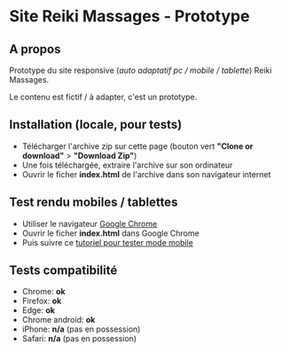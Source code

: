 # Site Reiki Massages - Prototype

## A propos

Prototype du site responsive (*auto adaptatif pc / mobile / tablette*) Reiki Massages.

Le contenu est fictif / à adapter, c'est un prototype.

## Installation (locale, pour tests)

- Télécharger l'archive zip sur cette page (bouton vert **"Clone or download"** > **"Download Zip"**)
- Une fois téléchargée, extraire l'archive sur son ordinateur
- Ouvrir le ficher **index.html** de l'archive dans son navigateur internet

## Test rendu mobiles / tablettes

- Utiliser le navigateur [Google Chrome](https://www.google.fr/chrome/browser/desktop/)
- Ouvrir le ficher **index.html** dans Google Chrome
- Puis suivre ce [tutoriel pour tester mode mobile](http://forums.cnetfrance.fr/topic/1239105-comment-voir-la-version-mobile-d-un-site-web-avec-chrome/)

## Tests compatibilité

- Chrome: **ok**
- Firefox: **ok**
- Edge: **ok**
- Chrome android: **ok**
- iPhone: **n/a** (pas en possession)
- Safari: **n/a** (pas en possession)